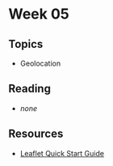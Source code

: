 # Week 05

## Topics

- Geolocation


## Reading
- _none_

## Resources

- [Leaflet Quick Start Guide](https://leafletjs.com/examples/quick-start/)